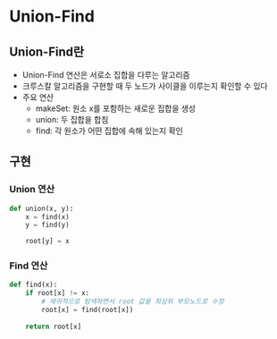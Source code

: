 # Union-Find

## Union-Find란

- Union-Find 연산은 서로소 집합을 다루는 알고리즘
- 크루스칼 알고리즘을 구현할 때 두 노드가 사이클을 이루는지 확인할 수 있다
- 주요 연산
    - makeSet: 원소 x를 포함하는 새로운 집합을 생성
    - union: 두 집합을 합침
    - find: 각 원소가 어떤 집합에 속해 있는지 확인
    

## 구현

### Union 연산

```python
def union(x, y):
    x = find(x)
    y = find(y)

    root[y] = x

```

### Find 연산

```python
def find(x):
    if root[x] != x:
	    # 재귀적으로 탐색하면서 root 값을 최상위 부모노드로 수정
        root[x] = find(root[x])
		
    return root[x]
```